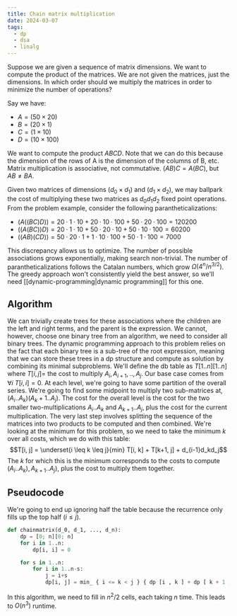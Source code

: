 ```yaml
---
title: Chain matrix multiplication
date: 2024-03-07
tags:
  - dp
  - dsa
  - linalg
---
```

Suppose we are given a sequence of matrix dimensions. We want to compute the product of the matrices. We are not given the matrices, just the dimensions. In which order should we multiply the matrices in order to minimize the number of operations?

Say we have:
- $A = (50 \times 20)$
- $B = (20 \times 1)$
- $C = (1 \times 10)$
- $D = (10 \times 100)$

We want to compute the product $ABCD$. Note that we can do this because the dimension of the rows of A is the dimension of the columns of B, etc. Matrix multiplication is associative, not commutative. $(AB)C = A(BC)$, but $AB \neq BA$.

Given two matrices of dimensions $(d_0  \times d_1)$ and $(d_1 \times d_2)$, we may ballpark the cost of multiplying these two matrices as $d_0d_1d_2$ fixed point operations. From the problem example, consider the following parantheticalizations:

- $(A((BC)D)) = 20 · 1 · 10 + 20 · 10 · 100 + 50 · 20 · 100 = 120200$
- $((A(BC))D) = 20 · 1 · 10 + 50 · 20 · 10 + 50 · 10 · 100 = 60200$
- $((AB)(CD)) = 50 · 20 · 1 + 1 · 10 · 100 + 50 · 1 · 100 = 7000$

This discrepancy allows us to optimize. The number of possible associations grows exponentially, making search non-trivial. The number of parantheticalizations follows the Catalan numbers, which grow $\Omega(4^{n}/n^{3/2})$. The greedy approach won't consistently yield the best answer, so we'll need [[dynamic-programming|dynamic programming]] for this one.

## Algorithm
We can trivially create trees for these associations where the children are the left and right terms, and the parent is the expression.
We cannot, however, choose one binary tree from an algorithm, we need to consider all binary trees. The dynamic programming approach to this problem relies on the fact that each binary tree is a sub-tree of the root expression, meaning that we can store these trees in a dp structure and compute as solution by combining its minimal subproblems.
We'll define the db table as $T[1..n][1..n]$ where $T[i, j] =$ the cost to multiply $A_i, A_{i+1}, .., A_j$. Our base case comes from $\forall i \text{ } T[i, i] = 0$.
At each level, we're going to have some partition of the overall series. We're going to find some midpoint to multiply two sub-matrices at, $(A_i..A_k)(A_k+1..A_j)$. The cost for the overall level is the cost for the two smaller two-multiplications $A_i..A_k$ and $A_{k+1}..A_j$, plus the cost for the current multiplication.
The very last step involves splitting the sequence of the matrices into two products to be computed and then combined. We're looking at the minimum for this problem, so we need to take the minimum $k$ over all costs, which we do with this table:
$$T[i, j] = \underset{i \leq k \leq j}{min} T[i, k] + T[k+1, j] + d_{i-1}d_kd_j$$
The $k$ for which this is the minimum corresponds to the costs to compute $(A_i..A_k), A_{k+1}..A_j)$, plus the cost to multiply them together.

## Pseudocode
We're going to end up ignoring half the table because the recurrence only fills up the top half ($i \leq j$).

```python
def chainmatrix(d_0, d_1, ..., d_n):
	dp = [0; n][0; n]
	for i in 1..n:
		dp[i, i] = 0

	for s in 1..n:
		for i in 1..n-s:
			j = i+s
			dp[i, j] = min_ { i <= k < j } { dp [i , k ] + dp [ k + 1 , j ] + d_ { i - 1} d_kd_j }
```

In this algorithm, we need to fill in $n^{2}/2$ cells, each taking $n$ time. This leads to $O(n^3)$ runtime.
